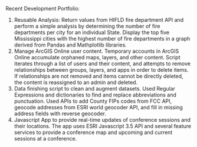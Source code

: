 Recent Development Portfolio:
1.  Reusable Analysis: Return values from HIFLD fire department API and perform a simple analysis by determining the number of fire departments per city for an individual State.  Display the top five Mississippi cities with the highest number of fire departments in a graph derived from Pandas and Mathplotlib libraries.  
2.  Manage ArcGIS Online user content.  Temporary accounts in ArcGIS Online accumulate orphaned maps, layers, and other content.  Script iterates through a list of users and their content, and attempts to remove relationships between groups, layers, and apps in order to delete items.  If relationships are not removed and items cannot be directly deleted, the content is reassigned to an admin and deleted.  
3.   Data finishing script to clean and augment datasets.  Used Regular Expressions and dictionaries to find and replace abbreviations and punctuation.  Used APIs to add County FIPs codes from FCC API, geocode addresses from ESRI world geocoder API, and fill in missing address fields with reverse geocoder.   
4.  Javascript App to provide real-time updates of conference sessions and their locations.  The app uses ESRI Javascript 3.5 API and several feature services to provide a conference map and upcoming and current sessions at a conference.  
